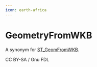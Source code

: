 ```yaml
---
icon: earth-africa
---
```


# GeometryFromWKB

A synonym for [ST\_GeomFromWKB](st_geomfromwkb.md).

CC BY-SA / Gnu FDL
